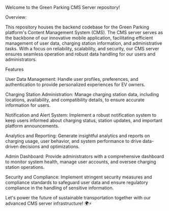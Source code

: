 Welcome to the Green Parking CMS Server repository!

Overview:

This repository houses the backend codebase for the Green Parking platform's Content Management System (CMS). The CMS server serves as the backbone of our innovative mobile application, facilitating efficient management of user data, charging station information, and administrative tasks. With a focus on reliability, scalability, and security, our CMS server ensures seamless operation and robust data handling for our users and administrators.

Features
   
User Data Management: Handle user profiles, preferences, and authentication to provide personalized experiences for EV owners.

 Charging Station Administration: Manage charging station data, including locations, availability, and compatibility details, to ensure accurate information for users.
 
 Notification and Alert System: Implement a robust notification system to keep users informed about charging status, station updates, and important platform announcements.
 
Analytics and Reporting: Generate insightful analytics and reports on charging usage, user behavior, and system performance to drive data-driven decisions and optimizations.

Admin Dashboard: Provide administrators with a comprehensive dashboard to monitor system health, manage user accounts, and oversee charging station operations.

Security and Compliance: Implement stringent security measures and compliance standards to safeguard user data and ensure regulatory compliance in the handling of sensitive information.


Let's power the future of sustainable transportation together with our advanced CMS server infrastructure! 🌍⚡
